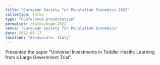 ```yaml
---
title: "European Society for Population Economics 2022"
collection: talks
type: "Conference presentation"
permalink: /talks/espe-2022
venue: "European Society for Population Economics"
date: 2022-06-17
location: "Arcavacata, Italy"
---
```


Presented the paper "Universal Investments in Toddler Health: Learning from a Large Government Trial".